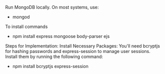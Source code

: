 Run MongoDB locally. On most systems, use:
- mongod

To install commands 
- npm install express mongoose body-parser ejs

Steps for Implementation:
Install Necessary Packages: You'll need bcryptjs for hashing passwords and express-session to manage user sessions. Install them by running the following command:

- npm install bcryptjs express-session